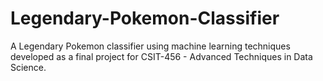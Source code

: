 # Legendary-Pokemon-Classifier
A Legendary Pokemon classifier using machine learning techniques developed as a final project for CSIT-456 - Advanced Techniques in Data Science.
